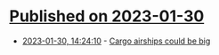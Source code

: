 # [Published on 2023-01-30](index.md)

* [2023-01-30, 14:24:10](https://news.ycombinator.com/item?id=34579915) - [Cargo airships could be big](https://www.elidourado.com/p/cargo-airships)

